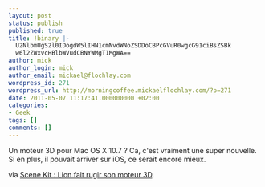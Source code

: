 ```yaml
---
layout: post
status: publish
published: true
title: !binary |-
  U2NlbmUgS2l0IDogdW5lIHN1cmNvdWNoZSDDoCBPcGVuR0wgcG91ciBsZSBk
  w6l2ZWxvcHBlbWVudCBNYWMgT1MgWA==
author: mick
author_login: mick
author_email: mickael@flochlay.com
wordpress_id: 271
wordpress_url: http://morningcoffee.mickaelflochlay.com/?p=271
date: 2011-05-07 11:17:41.000000000 +02:00
categories:
- Geek
tags: []
comments: []
---
```

Un moteur 3D pour Mac OS X 10.7 ? Ca, c'est vraiment une super nouvelle. Si en plus, il pouvait arriver sur iOS, ce serait encore mieux.

via <a href="http://www.macgeneration.com/unes/voir/129522/scene-kit-lion-fait-rugir-son-moteur-3d">Scene Kit : Lion fait rugir son moteur 3D</a>.
